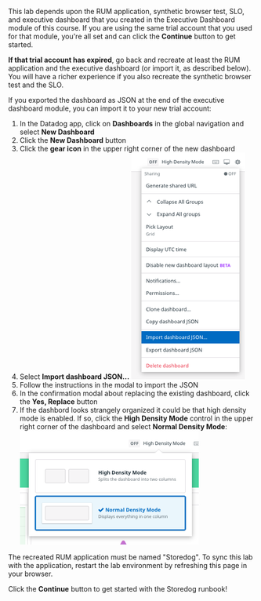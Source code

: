This lab depends upon the RUM application, synthetic browser test, SLO, and executive dashboard that you created in the Executive Dashboard module of this course. If you are using the same trial account that you used for that module, you're all set and can click the **Continue** button to get started.

**If that trial account has expired**, go back and recreate at least the RUM application and the executive dashboard (or import it, as described below). You will have a richer experience if you also recreate the synthetic browser test and the SLO.

If you exported the dashboard as JSON at the end of the executive dashboard module, you can import it to your new trial account:

1. In the Datadog app, click on **Dashboards** in the global navigation and select **New Dashboard**
1. Click the **New Dashboard** button
1. Click the **gear icon** in the upper right corner of the new dashboard
1. Select **Import dashboard JSON...**
   ![Import dashboard JSON](./assets/import_dashboard_json.png)
1. Follow the instructions in the modal to import the JSON
1. In the confirmation modal about replacing the existing dashboard, click the **Yes, Replace** button
1. If the dashbord looks strangely organized it could be that high density mode is enabled. If so, click the **High Density Mode** control in the upper right corner of the dashboard and select **Normal Density Mode**:
![Normal density mode activated](./assets/normal_density_mode_activated.png)

The recreated RUM application must be named "Storedog". To sync this lab with the application, restart the lab environment by refreshing this page in your browser.

Click the **Continue** button to get started with the Storedog runbook!